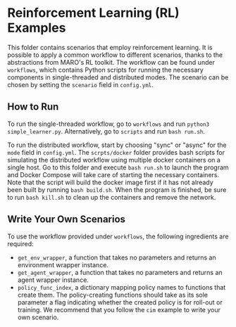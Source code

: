 # Reinforcement Learning (RL) Examples

This folder contains scenarios that employ reinforcement learning. It is possible to apply a common workflow to different scenarios, thanks to the abstractions from MARO's RL toolkit. The workflow can be found under ``workflows``, which contains Python scripts for running the necessary components in single-threaded and distributed modes. The scenario can be chosen by setting the ``scenario`` field in ``config.yml``.

## How to Run

To run the single-threaded workflow, go to ``workflows`` and run ``python3 simple_learner.py``. Alternatively, go to ``scripts`` and run ``bash run.sh``.

To run the distributed workflow, start by choosing "sync" or "async" for the ``mode`` field in ``config.yml``. The ``scrpts/docker`` folder provides bash scripts for simulating the distributed workflow using multiple docker containers on a single host. Go to this folder and execute ``bash run.sh`` to launch the program and Docker Compose will take care of starting the necessary containers. Note that the script will build the docker image first if it has not already been built by running ``bash build.sh``. When the program is finished, be sure to run ``bash kill.sh`` to clean up the containers and remove the network.

## Write Your Own Scenarios

To use the workflow provided under ``workflows``, the following ingredients are required:
* ``get_env_wrapper``, a function that takes no parameters and returns an environment wrapper instance.
* ``get_agent_wrapper``, a function that takes no parameters and returns an agent wrapper instance.
* ``policy_func_index``, a dictionary mapping policy names to functions that create them.
The policy-creating functions should take as its sole parameter a flag indicating whether the created policy is for roll-out or training. 
We recommend that you follow the ``cim`` example to write your own scenario.   
